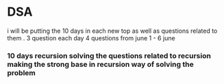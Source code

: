 # DSA
i will be putting the 10 days in each new top as well as questions related to them . 3 question each day
4 questions from june 1 - 6 june

### 10 days recursion solving the questions related to recursion making the strong base in recursion way of solving the problem
